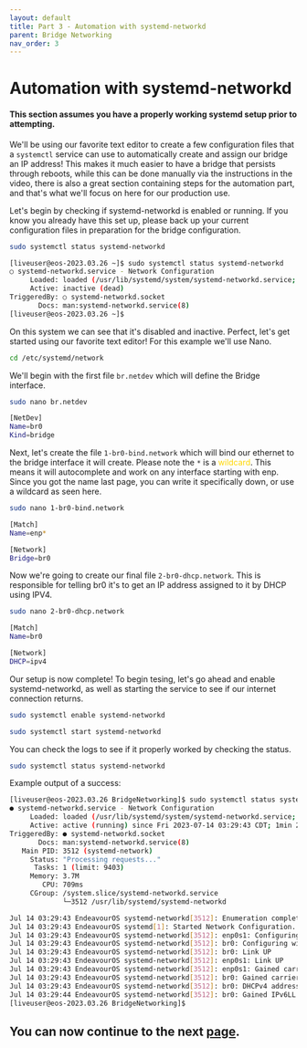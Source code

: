 ```yaml
---
layout: default
title: Part 3 - Automation with systemd-networkd
parent: Bridge Networking
nav_order: 3
---
```


# Automation with systemd-networkd
#### This section assumes you have a properly working systemd setup prior to attempting.

We'll be using our favorite text editor to create a few configuration files that a ``systemctl`` service can use to automatically create and assign our bridge an IP address! This makes it much easier to have a bridge that persists through reboots, while this can be done manually via the instructions in the video, there is also a great section containing steps for the automation part, and that's what we'll focus on here for our production use.

Let's begin by checking if systemd-networkd is enabled or running. If you know you already have this set up, please back up your current configuration files in preparation for the bridge configuration.

```bash
sudo systemctl status systemd-networkd
```

```bash
[liveuser@eos-2023.03.26 ~]$ sudo systemctl status systemd-networkd
○ systemd-networkd.service - Network Configuration
     Loaded: loaded (/usr/lib/systemd/system/systemd-networkd.service; disabled; preset: enabled)
     Active: inactive (dead)
TriggeredBy: ○ systemd-networkd.socket
       Docs: man:systemd-networkd.service(8)
[liveuser@eos-2023.03.26 ~]$
```
On this system we can see that it's disabled and inactive. Perfect, let's get started using our favorite text editor! For this example we'll use Nano.

```bash
cd /etc/systemd/network
```

We'll begin with the first file ``br.netdev`` which will define the Bridge interface.

```bash
sudo nano br.netdev
```

```bash
[NetDev]
Name=br0
Kind=bridge
```

Next, let's create the file ``1-br0-bind.network`` which will bind our ethernet to the bridge interface it will create. Please note the ``*`` is a <span style="color:gold">wildcard</span>. This means it will autocomplete and work on any interface starting with enp. Since you got the name last page, you can write it specifically down, or use a wildcard as seen here.

```bash
sudo nano 1-br0-bind.network
```

```bash
[Match]
Name=enp*

[Network]
Bridge=br0
```

Now we're going to create our final file ``2-br0-dhcp.network``. This is responsible for telling br0 it's to get an IP address assigned to it by DHCP using IPV4.

```bash
sudo nano 2-br0-dhcp.network
```

```bash
[Match]
Name=br0

[Network]
DHCP=ipv4
```

Our setup is now complete! To begin tesing, let's go ahead and enable systemd-networkd, as well as starting the service to see if our internet connection returns.

```bash
sudo systemctl enable systemd-networkd
```

```bash
sudo systemctl start systemd-networkd
```

You can check the logs to see if it properly worked by checking the status.


```bash
sudo systemctl status systemd-networkd
```

Example output of a success:

```bash
[liveuser@eos-2023.03.26 BridgeNetworking]$ sudo systemctl status systemd-networkd
● systemd-networkd.service - Network Configuration
     Loaded: loaded (/usr/lib/systemd/system/systemd-networkd.service; enabled; preset: enabled)
     Active: active (running) since Fri 2023-07-14 03:29:43 CDT; 1min 26s ago
TriggeredBy: ● systemd-networkd.socket
       Docs: man:systemd-networkd.service(8)
   Main PID: 3512 (systemd-network)
     Status: "Processing requests..."
      Tasks: 1 (limit: 9403)
     Memory: 3.7M
        CPU: 709ms
     CGroup: /system.slice/systemd-networkd.service
             └─3512 /usr/lib/systemd/systemd-networkd

Jul 14 03:29:43 EndeavourOS systemd-networkd[3512]: Enumeration completed
Jul 14 03:29:43 EndeavourOS systemd[1]: Started Network Configuration.
Jul 14 03:29:43 EndeavourOS systemd-networkd[3512]: enp0s1: Configuring with /etc/systemd/network/1-br0-bind.network.
Jul 14 03:29:43 EndeavourOS systemd-networkd[3512]: br0: Configuring with /etc/systemd/network/2-br0-dhcp.network.
Jul 14 03:29:43 EndeavourOS systemd-networkd[3512]: br0: Link UP
Jul 14 03:29:43 EndeavourOS systemd-networkd[3512]: enp0s1: Link UP
Jul 14 03:29:43 EndeavourOS systemd-networkd[3512]: enp0s1: Gained carrier
Jul 14 03:29:43 EndeavourOS systemd-networkd[3512]: br0: Gained carrier
Jul 14 03:29:43 EndeavourOS systemd-networkd[3512]: br0: DHCPv4 address 192.168.0.5/24, gateway 192.168.0.1 acquired from 192.168.0.1
Jul 14 03:29:44 EndeavourOS systemd-networkd[3512]: br0: Gained IPv6LL
[liveuser@eos-2023.03.26 BridgeNetworking]$
```

## You can now continue to the next <a href="../04-FixingPingFailed">page</a>.